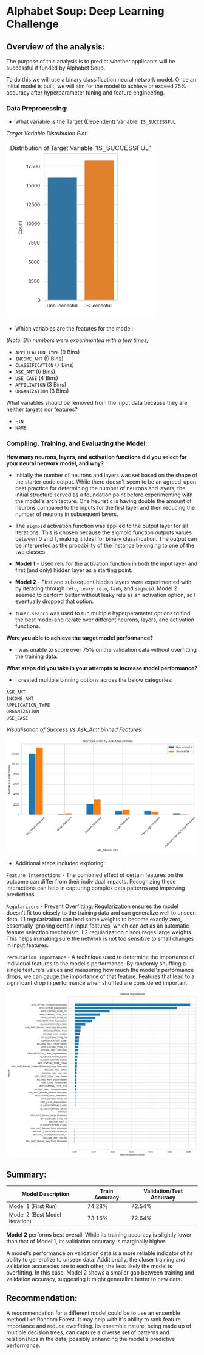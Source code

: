 # Alphabet Soup: Deep Learning Challenge


## Overview of the analysis:
The purpose of this analysis is to predict whether applicants will be successful if funded by Alphabet Soup.


To do this we will use a binary classification neural network model. Once an initial model is built, we will aim for the model to achieve or exceed 75% accuracy after hyperparameter tuning and feature engineering. 


### Data Preprocessing:
* What variable is the Target (Dependent) Variable:
`IS_SUCCESSFUL`

*Target Variable Distribution Plot:* 

![Target Variable Distribution](plot_images/Target_Variable_Distribution_Plot.png) 

* Which variables are the features for the model:

*(Note: Bin numbers were experimented with a few times)*

 - `APPLICATION_TYPE` (9 Bins)  
 - `INCOME_AMT` (9 Bins)  
 - `CLASSIFICATION` (7 Bins)  
 - `ASK_AMT` (6 Bins)  
 - `USE_CASE` (4 Bins)  
 - `AFFILIATION` (3 Bins)    
 - `ORGANIZATION` (3 Bins)  


What variables should be removed from the input data because they are neither targets nor features?

 - `EIN`  
 - `NAME`  


### Compiling, Training, and Evaluating the Model:
**How many neurons, layers, and activation functions did you select for your neural network model, and why?**

- Initially the number of neurons and layers was set based on the shape of the starter code output. While there doesn't seem to be an agreed-upon best practice for determining the number of neurons and layers, the initial structure served as a foundation point before experimenting with the model's architecture. One heuristic is having double the amount of neurons compared to the inputs for the first layer and then reducing the number of neurons in subsequent layers.

- The `sigmoid` activation function was applied to the output layer for all iterations. This is chosen because the sigmoid function outputs values between 0 and 1, making it ideal for binary classification. The output can be interpreted as the probability of the instance belonging to one of the two classes.

 - **Model 1** - Used relu for the activation function in both the input layer and first (and only) hidden layer as a starting point. 
 - **Model 2** - First and subsequent hidden layers were experimented with by iterating through `relu`, `leaky relu`, `tanh`, and `sigmoid`. Model 2 seemed to perform better without leaky relu as an activation option, so I eventually dropped that option.   
- `tuner.search` was used to run multiple hyperparameter options to find the best model and iterate over different neurons, layers, and activation functions. 

**Were you able to achieve the target model performance?**

- I was unable to score over 75% on the validation data without overfitting the training data. 

**What steps did you take in your attempts to increase model performance?**

 - I created multiple binning options across the below categories:  

  `ASK_AMT`  
  `INCOME_AMT`  
  `APPLICATION_TYPE`  
 `ORGANIZATION`  
 `USE_CASE`
 
*Visualisation of Success Vs Ask_Amt binned Features:*

![Success By Ask_Amt Plot.png](plot_images/Success_By_Ask_Amt_Plot.png)

- Additional steps included exploring:      

`Feature Interactions` - The combined effect of certain features on the outcome can differ from their individual impacts. Recognizing these interactions can help in capturing complex data patterns and improving predictions.

`Regularizers` -  Prevent Overfitting: Regularization ensures the model doesn't fit too closely to the training data and can generalize well to unseen data. L1 regularization can lead some weights to become exactly zero, essentially ignoring certain input features, which can act as an automatic feature selection mechanism. L2 regularization discourages large weights. This helps in making sure the network is not too sensitive to small changes in input features.

`Permutation Importance` - A technique used to determine the importance of individual features to the model's performance. By randomly shuffling a single feature's values and measuring how much the model's performance drops, we can gauge the importance of that feature. Features that lead to a significant drop in performance when shuffled are considered important.  

![Feature Importances Plot](plot_images/Feature_Importances_Plot.png) 

## Summary:
| **Model Description**          | **Train Accuracy** | **Validation/Test Accuracy** |
|----------------------------|----------------|--------------------------|
| Model 1 (First Run)        | 74.28%         | 72.54%                   |
| Model 2 (Best Model iteration) | 73.16%    | 72.64%                   |  



**Model 2** performs best overall.
While its training accuracy is slightly lower than that of Model 1, its validation accuracy is marginally higher. 

A model's performance on validation data is a more reliable indicator of its ability to generalize to unseen data. Additionally, the closer training and validation accuracies are to each other, the less likely the model is overfitting. In this case, Model 2 shows a smaller gap between training and validation accuracy, suggesting it might generalize better to new data.


## Recommendation:
A recommendation for a different model could be to use an ensemble method like Random Forest. It may help with it's ability to rank feature importance and reduce overfitting. Its ensemble nature, being made up of multiple decision trees, can capture a diverse set of patterns and relationships in the data, possibly enhancing the model's predictive performance.


